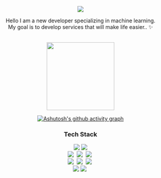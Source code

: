<div align=center> 
  <p>

  <a href="mailto:developer.joonjae@gmail.com" target="_blank"><img src="https://img.shields.io/badge/realyoon77@gmail.com-EA4335?style=flat-square&logo=Gmail&logoColor=white"/></a>

  
</p>
<p>
  Hello I am a new developer specializing in machine learning.<br/>
  My goal is to develop services that will make life easier.. ✨ <br/><br/>
</p>

   <img height="180em" src="https://github-readme-stats.vercel.app/api?username=yoonjae00&show_icons=true&hide_border=true&&count_private=true&include_all_commits=true" /> 
 

  [![Ashutosh's github activity graph](https://github-readme-activity-graph.vercel.app/graph?username=yoonjae00&theme=dracula)](https://github.com/ashutosh00710/github-readme-activity-graph)
  

<h3 align="center"> Tech Stack </h3>
<p align="center">
    <img src="https://img.shields.io/badge/html5-E34F26?style=flat-square&logo=html5&logoColor=white"> 
    <img src="https://img.shields.io/badge/css-1572B6?style=flat-square&logo=css3&logoColor=white"> 
    <br>
  <img src="https://img.shields.io/badge/Java-007396?style=flat-square&logo=Java&logoColor=white"/></a>&nbsp
  <img src="https://img.shields.io/badge/Python-3766AB?style=flat-square&logo=Python&logoColor=white"/></a>&nbsp 
  <img src="https://img.shields.io/badge/Javascript-ffb13b?style=flat-square&logo=javascript&logoColor=white"/></a>&nbsp 
  <br>
  <img src="https://img.shields.io/badge/Spring-6DB33F?style=flat-square&logo=Spring&logoColor=white"/></a>&nbsp
  <img src="https://img.shields.io/badge/SpringBoot-6DB33F?style=flat-square&logo=SpringBoot&logoColor=white"/></a>&nbsp 
  <img src="https://img.shields.io/badge/Node.js-339933?style=flat-square&logo=Node.js&logoColor=white"/></a>&nbsp
  <br>
  <img src="https://img.shields.io/badge/apache tomcat-F8DC75?style=flat-square&logo=apachetomcat&logoColor=black">
  <img src="https://img.shields.io/badge/Mysql-E6B91E?style=flat-square&logo=MySql&logoColor=white"/></a>&nbsp 
</p>

</div>
</div>

